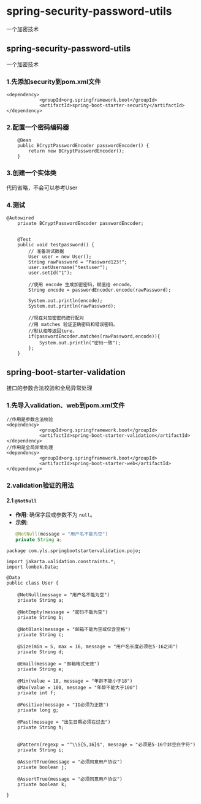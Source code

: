 # spring-security-password-utils
一个加密技术

## spring-security-password-utils
一个加密技术
### 1.先添加security到pom.xml文件
```
<dependency>
            <groupId>org.springframework.boot</groupId>
            <artifactId>spring-boot-starter-security</artifactId>
</dependency>
```
### 2.配置一个密码编码器
```
    @Bean
    public BCryptPasswordEncoder passwordEncoder() {
        return new BCryptPasswordEncoder();
    }
```
### 3.创建一个实体类 
代码省略，不会可以参考User
### 4.测试
```
@Autowired
    private BCryptPasswordEncoder passwordEncoder;


    @Test
    public void testpassword() {
        // 准备测试数据
        User user = new User();
        String rawPassword = "Password123!";
        user.setUsername("testuser");
        user.setId("1");

        //使用 encode 生成加密密码，赋值给 encode。
        String encode = passwordEncoder.encode(rawPassword);

        System.out.println(encode);
        System.out.println(rawPassword);

        //现在对加密密码进行配对
        //用 matches 验证正确密码和错误密码。
        //默认相等返回ture，
        if(passwordEncoder.matches(rawPassword,encode)){
            System.out.println("密码一致");
        };
    }
```

## spring-boot-starter-validation
接口的参数合法校验和全局异常处理
### 1.先导入validation、web到pom.xml文件
```
//作用是参数合法校验
<dependency>
            <groupId>org.springframework.boot</groupId>
            <artifactId>spring-boot-starter-validation</artifactId>
</dependency>
//作用是全局异常处理
<dependency>
            <groupId>org.springframework.boot</groupId>
            <artifactId>spring-boot-starter-web</artifactId>
</dependency>
```
### 2.validation验证的用法
#### 2.1 `@NotNull`
- **作用**: 确保字段或参数不为 `null`。
- **示例**:
  ```java
  @NotNull(message = "用户名不能为空")
  private String a;

```
package com.yls.springbootstartervalidation.pojo;

import jakarta.validation.constraints.*;
import lombok.Data;

@Data
public class User {

    @NotNull(message = "用户名不能为空")
    private String a;

    @NotEmpty(message = "密码不能为空")
    private String b;

    @NotBlank(message = "邮箱不能为空或仅含空格")
    private String c;

    @Size(min = 5, max = 16, message = "用户名长度必须在5-16之间")
    private String d;

    @Email(message = "邮箱格式无效")
    private String e;

    @Min(value = 18, message = "年龄不能小于18")
    @Max(value = 100, message = "年龄不能大于100")
    private int f;

    @Positive(message = "ID必须为正数")
    private long g;

    @Past(message = "出生日期必须在过去")
    private String h;


    @Pattern(regexp = "^\\S{5,16}$", message = "必须是5-16个非空白字符")
    private String i;

    @AssertTrue(message = "必须同意用户协议")
    private boolean j;

    @AssertTrue(message = "必须同意用户协议")
    private boolean k;

}
```

